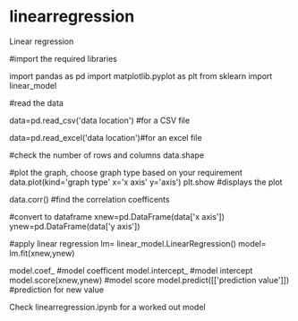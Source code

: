# linearregression
Linear regression

#import the required libraries

import pandas as pd
import matplotlib.pyplot as plt
from sklearn import linear_model

#read the data 

data=pd.read_csv('data location') #for a CSV file

data=pd.read_excel('data location')#for an excel file

#check the number of rows and columns
data.shape

#plot the graph, choose graph type based on your requirement
data.plot(kind='graph type' x='x axis' y='axis')
plt.show #displays the plot

data.corr() #find the correlation coefficents

#convert to dataframe
xnew=pd.DataFrame(data['x axis'])
ynew=pd.DataFrame(data['y axis'])

#apply linear regression
lm= linear_model.LinearRegression() 
model= lm.fit(xnew,ynew)

model.coef_ #model coefficent 
model.intercept_ #model intercept
model.score(xnew,ynew) #model score
model.predict([['prediction value']]) #prediction for new value

Check linearregression.ipynb for a worked out model
 

